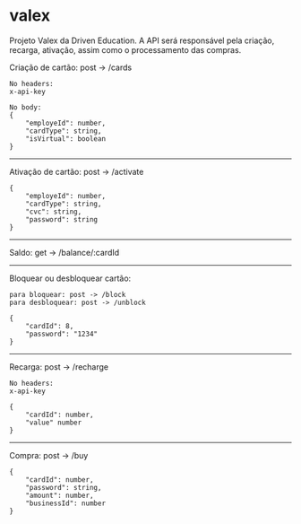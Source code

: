 # valex
Projeto Valex da Driven Education. A API será responsável pela criação, recarga, ativação, assim como o processamento das compras.

Criação de cartão: post -> /cards

    No headers:
    x-api-key

    No body:
    {
        "employeId": number,
        "cardType": string,
        "isVirtual": boolean
    }
________________________________

Ativação de cartão: post -> /activate

    {
        "employeId": number,
        "cardType": string,
        "cvc": string,
        "password": string
    }

_________________________________

Saldo: get -> /balance/:cardId

_________________________________

Bloquear ou desbloquear cartão: 

    para bloquear: post -> /block
    para desbloquear: post -> /unblock

    {
        "cardId": 8,
        "password": "1234"
    }

________________________________

Recarga: post -> /recharge

    No headers:
    x-api-key

    {
        "cardId": number,
        "value" number
    }

________________________________

Compra: post -> /buy

    {
        "cardId": number,
        "password": string,
        "amount": number,
        "businessId": number
    }

